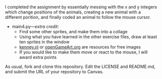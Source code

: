 I completed the assignment by essentially messing with the x and y integers which change positions of the animals, creating a new animal with a different porition, and finally coded an animal to follow the mouse cursor.

 * main4.py—*extra credit*:
   * Find some other sprites, and make them into a collage
   * Using what you have learned in the other exercise files, draw at least ten sprites in the window
   * [kenney.nl](https://kenney.nl) or [openGameArt.org](https://opengameart.org) are resources for free images
   * If you would like to make them move or react to the mouse, I will award extra points

As usual, fork and clone this repository. Edit the LICENSE and README.md, and submit the URL of your repository to Canvas.
